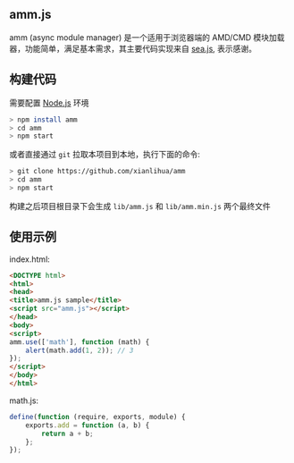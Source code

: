 ## amm.js

amm (async module manager) 是一个适用于浏览器端的 AMD/CMD 模块加载器，功能简单，满足基本需求，其主要代码实现来自 [sea.js](http://www.seajs.org/ "seajs"), 表示感谢。

## 构建代码

需要配置 [Node.js](http://nodejs.org/ "Node.js") 环境

```bash
> npm install amm
> cd amm
> npm start
```

或者直接通过 `git` 拉取本项目到本地，执行下面的命令:

```bash
> git clone https://github.com/xianlihua/amm
> cd amm
> npm start
```

构建之后项目根目录下会生成 `lib/amm.js` 和 `lib/amm.min.js` 两个最终文件

## 使用示例

index.html:

```html
<DOCTYPE html>
<html>
<head>
<title>amm.js sample</title>
<script src="amm.js"></script>
</head>
<body>
<script>
amm.use(['math'], function (math) {
    alert(math.add(1, 2)); // 3
});
</script>
</body>
</html>
```

math.js:

```js
define(function (require, exports, module) {
    exports.add = function (a, b) {
        return a + b;
    };
});
```
